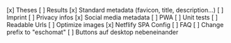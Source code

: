 [x] Theses
[ ] Results
[x] Standard metadata (favicon, title, description...)
[ ] Imprint
[ ] Privacy infos
[x] Social media metadata
[ ] PWA
[ ] Unit tests
[ ] Readable Urls
[ ] Optimize images
[x] Netflify SPA Config
[ ] FAQ
[ ] Change prefix to "eschomat"
[ ] Buttons auf desktop nebeneinander